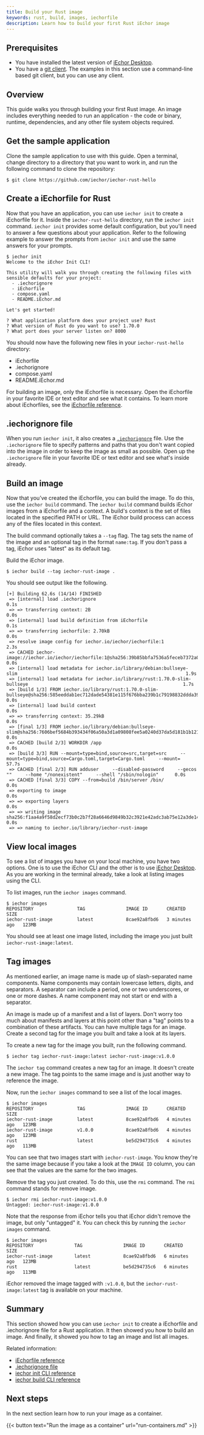 ```yaml
---
title: Build your Rust image
keywords: rust, build, images, iechorfile
description: Learn how to build your first Rust iEchor image
---
```


## Prerequisites

* You have installed the latest version of [iEchor Desktop](../../get-iechor.md).
* You have a [git client](https://git-scm.com/downloads). The examples in this section use a command-line based git client, but you can use any client.

## Overview

This guide walks you through building your first Rust image. An image
includes everything needed to run an application - the code or binary, runtime,
dependencies, and any other file system objects required.

## Get the sample application

Clone the sample application to use with this guide. Open a terminal, change directory to a directory that you want to work in, and run the following command to clone the repository:

```console
$ git clone https://github.com/iechor/iechor-rust-hello
```

## Create a iEchorfile for Rust

Now that you have an application, you can use `iechor init` to create a
iEchorfile for it. Inside the `iechor-rust-hello` directory, run the `iechor
init` command. `iechor init` provides some default configuration, but you'll
need to answer a few questions about your application. Refer to the following
example to answer the prompts from `iechor init` and use the same answers for
your prompts.

```console
$ iechor init
Welcome to the iEchor Init CLI!

This utility will walk you through creating the following files with sensible defaults for your project:
  - .iechorignore
  - iEchorfile
  - compose.yaml
  - README.iEchor.md

Let's get started!

? What application platform does your project use? Rust
? What version of Rust do you want to use? 1.70.0
? What port does your server listen on? 8000
```

You should now have the following new files in your `iechor-rust-hello`
directory:
 - iEchorfile
 - .iechorignore
 - compose.yaml
 - README.iEchor.md

For building an image, only the iEchorfile is necessary. Open the iEchorfile
in your favorite IDE or text editor and see what it contains. To learn more
about iEchorfiles, see the [iEchorfile reference](../../reference/iechorfile.md).

## .iechorignore file

When you run `iechor init`, it also creates a [`.iechorignore`](../../reference/iechorfile.md#iechorignore-file) file. Use the `.iechorignore` file to specify patterns and paths that you don't want copied into the image in order to keep the image as small as possible. Open up the `.iechorignore` file in your favorite IDE or text editor and see what's inside already.

## Build an image

Now that you’ve created the iEchorfile, you can build the image. To do this, use
the `iechor build` command. The `iechor build` command builds iEchor images from
a iEchorfile and a context. A build's context is the set of files located in
the specified PATH or URL. The iEchor build process can access any of the files
located in this context.

The build command optionally takes a `--tag` flag. The tag sets the name of the
image and an optional tag in the format `name:tag`. If you don't pass a tag,
iEchor uses "latest" as its default tag.

Build the iEchor image.

```console
$ iechor build --tag iechor-rust-image .
```

You should see output like the following.

```console
[+] Building 62.6s (14/14) FINISHED
 => [internal] load .iechorignore                                                                                                    0.1s
 => => transferring context: 2B                                                                                                      0.0s 
 => [internal] load build definition from iEchorfile                                                                                 0.1s
 => => transferring iechorfile: 2.70kB                                                                                               0.0s 
 => resolve image config for iechor.io/iechor/iechorfile:1                                                                           2.3s
 => CACHED iechor-image://iechor.io/iechor/iechorfile:1@sha256:39b85bbfa7536a5feceb7372a0817649ecb2724562a38360f4d6a7782a409b14      0.0s
 => [internal] load metadata for iechor.io/library/debian:bullseye-slim                                                              1.9s
 => [internal] load metadata for iechor.io/library/rust:1.70.0-slim-bullseye                                                         1.7s 
 => [build 1/3] FROM iechor.io/library/rust:1.70.0-slim-bullseye@sha256:585eeddab1ec712dade54381e115f676bba239b1c79198832ddda397c1f  0.0s
 => [internal] load build context                                                                                                    0.0s 
 => => transferring context: 35.29kB                                                                                                 0.0s 
 => [final 1/3] FROM iechor.io/library/debian:bullseye-slim@sha256:7606bef5684b393434f06a50a3d1a09808fee5a0240d37da5d181b1b121e7637  0.0s 
 => CACHED [build 2/3] WORKDIR /app                                                                                                  0.0s
 => [build 3/3] RUN --mount=type=bind,source=src,target=src     --mount=type=bind,source=Cargo.toml,target=Cargo.toml     --mount=  57.7s 
 => CACHED [final 2/3] RUN adduser     --disabled-password     --gecos ""     --home "/nonexistent"     --shell "/sbin/nologin"      0.0s
 => CACHED [final 3/3] COPY --from=build /bin/server /bin/                                                                           0.0s
 => exporting to image                                                                                                               0.0s
 => => exporting layers                                                                                                              0.0s
 => => writing image sha256:f1aa4a9f58d2ecf73b0c2b7f28a6646d9849b32c3921e42adc3ab75e12a3de14                                         0.0s
 => => naming to iechor.io/library/iechor-rust-image
```

## View local images

To see a list of images you have on your local machine, you have two options. One is to use the iEchor CLI and the other is to use [iEchor Desktop](../../desktop/use-desktop/images.md). As you are working in the terminal already, take a look at listing images using the CLI.

To list images, run the `iechor images` command.

```console
$ iechor images
REPOSITORY                TAG               IMAGE ID       CREATED         SIZE
iechor-rust-image         latest            8cae92a8fbd6   3 minutes ago   123MB
```

You should see at least one image listed, including the image you just built `iechor-rust-image:latest`.

## Tag images

As mentioned earlier, an image name is made up of slash-separated name components. Name components may contain lowercase letters, digits, and separators. A separator can include a period, one or two underscores, or one or more dashes. A name component may not start or end with a separator.

An image is made up of a manifest and a list of layers. Don't worry too much about manifests and layers at this point other than a "tag" points to a combination of these artifacts. You can have multiple tags for an image. Create a second tag for the image you built and take a look at its layers.

To create a new tag for the image you built, run the following command.

```console
$ iechor tag iechor-rust-image:latest iechor-rust-image:v1.0.0
```

The `iechor tag` command creates a new tag for an image. It doesn't create a new image. The tag points to the same image and is just another way to reference the image.

Now, run the `iechor images` command to see a list of the local images.

```console
$ iechor images
REPOSITORY                TAG               IMAGE ID       CREATED         SIZE
iechor-rust-image         latest            8cae92a8fbd6   4 minutes ago   123MB
iechor-rust-image         v1.0.0            8cae92a8fbd6   4 minutes ago   123MB
rust                      latest            be5d294735c6   4 minutes ago   113MB
```

You can see that two images start with `iechor-rust-image`. You know they're the same image because if you take a look at the `IMAGE ID` column, you can see that the values are the same for the two images.

Remove the tag you just created. To do this, use the `rmi` command. The `rmi` command stands for remove image.

```console
$ iechor rmi iechor-rust-image:v1.0.0
Untagged: iechor-rust-image:v1.0.0
```

Note that the response from iEchor tells you that iEchor didn't remove the image, but only "untagged" it. You can check this by running the `iechor images` command.

```console
$ iechor images
REPOSITORY               TAG               IMAGE ID       CREATED         SIZE
iechor-rust-image        latest            8cae92a8fbd6   6 minutes ago   123MB
rust                     latest            be5d294735c6   6 minutes ago   113MB
```

iEchor removed the image tagged with `:v1.0.0`, but the `iechor-rust-image:latest` tag is available on your machine.

## Summary

This section showed how you can use `iechor init` to create a iEchorfile and .iechorignore file for a Rust application. It then showed you how to build an image. And finally, it showed you how to tag an image and list all images.

Related information:
 - [iEchorfile reference](../../reference/iechorfile.md)
 - [.iechorignore file](../../reference/iechorfile.md#iechorignore-file)
 - [iechor init CLI reference](../../reference/cli/iechor/init.md)
 - [iechor build CLI reference](../../reference/cli/iechor/image/build.md)


## Next steps

In the next section learn how to run your image as a container.

{{< button text="Run the image as a container" url="run-containers.md" >}}
